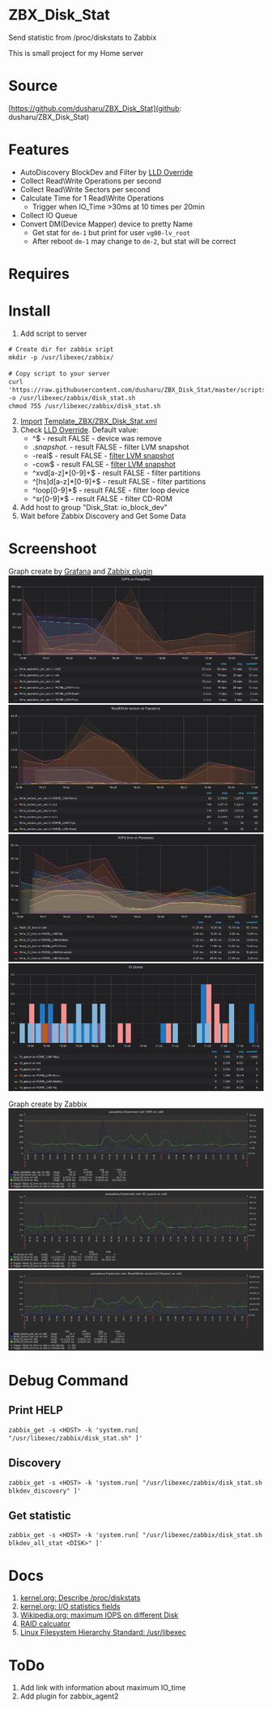 # ZBX_Disk_Stat
Send statistic from /proc/diskstats to Zabbix

This is small project for my Home server

# Source
[https://github.com/dusharu/ZBX_Disk_Stat](github: dusharu/ZBX_Disk_Stat)


# Features
  * AutoDiscovery BlockDev and Filter by [LLD Override](https://www.zabbix.com/documentation/current/manual/discovery/low_level_discovery#override) 
  * Collect Read\Write Operations per second
  * Collect Read\Write Sectors per second
  * Calculate Time for 1 Read\Write Operations
    * Trigger when IO_Time >30ms at 10 times per 20min
  * Collect IO Queue
  * Convert DM(Device Mapper) device to pretty Name
    * Get stat for `dm-1` but print for user `vg00-lv_root`
    * After reboot `dm-1` may change to `dm-2`, but stat will be correct

# Requires

# Install
  1. Add script to server

```
# Create dir for zabbix sript
mkdir -p /usr/libexec/zabbix/

# Copy script to your server
curl 'https://raw.githubusercontent.com/dusharu/ZBX_Disk_Stat/master/scripts/disk_stat.sh' -o /usr/libexec/zabbix/disk_stat.sh
chmod 755 /usr/libexec/zabbix/disk_stat.sh
```
  2. [Import](https://www.zabbix.com/documentation/current/ru/manual/xml_export_import) [Template_ZBX/ZBX_Disk_Stat.xml](ZBX_Disk_Stat.xml)
  3. Check [LLD Override](https://www.zabbix.com/documentation/current/manual/discovery/low_level_discovery#override). Default value:
     * ^$ - result FALSE - device was remove
     * .*snapshot.* - result FALSE - filter LVM snapshot
     * -real$ - result FALSE - [filter LVM snapshot](https://rwmj.wordpress.com/2010/09/28/how-lvm-does-snapshots/)
     * -cow$ - result FALSE - [filter LVM snapshot](https://rwmj.wordpress.com/2010/09/28/how-lvm-does-snapshots/)
     * ^xvd[a-z]*[0-9]+$ - result FALSE - filter partitions
     * ^[hs]d[a-z]*[0-9]+$ - result FALSE - filter partitions
     * ^loop[0-9]*$ - result FALSE - filter loop device
     * ^sr[0-9]*$ - result FALSE - filter CD-ROM
  4. Add host to group "Disk_Stat: io_block_dev"
  5. Wait before Zabbix Discovery and Get Some Data


# Screenshoot
Graph create by [Grafana](https://grafana.com/) and [Zabbix plugin](https://grafana.com/grafana/plugins/alexanderzobnin-zabbix-app)
![1-Disk_Stat_IOPS.png](files/1-Disk_Stat_IOPS.png)
![2-Disk_Stat_RW_Sectors.png](files/2-Disk_Stat_RW_Sectors.png)
![3-Disk_Stat_IO_time.png](files/3-Disk_Stat_IO_time.png)
![4-Disk_Stat_IO_Queue.png](files/4-Disk_Stat_IO_Queue.png)

Graph create by Zabbix
![10-Disk_Stat_IOPS_zbx.png](files/10-Disk_Stat_IOPS_zbx.png)
![11-Disk_Stat_IO_Queue_zbx.png](files/11-Disk_Stat_IO_Queue_zbx.png)
![12-Disk_Stat_RW_Sectors_zbx.png](files/12-Disk_Stat_RW_Sectors_zbx.png)


# Debug Command
## Print HELP
```
zabbix_get -s <HOST> -k 'system.run[ "/usr/libexec/zabbix/disk_stat.sh" ]'
```
## Discovery
```
zabbix_get -s <HOST> -k 'system.run[ "/usr/libexec/zabbix/disk_stat.sh blkdev_discovery" ]'
```
## Get statistic
```
zabbix_get -s <HOST> -k 'system.run[ "/usr/libexec/zabbix/disk_stat.sh blkdev_all_stat <DISK>" ]'
```


# Docs
  1. [kernel.org: Describe /proc/diskstats](https://www.kernel.org/doc/Documentation/ABI/testing/procfs-diskstats)
  2. [kernel.org: I/O statistics fields](https://www.kernel.org/doc/Documentation/admin-guide/iostats.rst)
  3. [Wikipedia.org: maximum IOPS on different Disk](https://en.wikipedia.org/wiki/IOPS)
  4. [RAID calcuator](https://wintelguy.com/raidperf.pl)
  5. [Linux Filesystem Hierarchy Standard: /usr/libexec](https://refspecs.linuxfoundation.org/FHS_3.0/fhs/ch04s07.html)

# ToDo
  1. Add link with information about maximum IO_time
  2. Add plugin for zabbix_agent2
